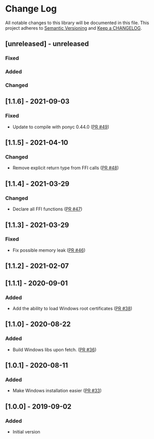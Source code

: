 # Change Log

All notable changes to this library will be documented in this file. This project adheres to [Semantic Versioning](http://semver.org/) and [Keep a CHANGELOG](http://keepachangelog.com/).

## [unreleased] - unreleased

### Fixed


### Added


### Changed


## [1.1.6] - 2021-09-03

### Fixed

- Update to compile with ponyc 0.44.0 ([PR #49](https://github.com/ponylang/net_ssl/pull/49))

## [1.1.5] - 2021-04-10

### Changed

- Remove explicit return type from FFI calls ([PR #48](https://github.com/ponylang/net_ssl/pull/48))

## [1.1.4] - 2021-03-29

### Changed

- Declare all FFI functions ([PR #47](https://github.com/ponylang/net_ssl/pull/47))

## [1.1.3] - 2021-03-29

### Fixed

- Fix possible memory leak ([PR #46](https://github.com/ponylang/net_ssl/pull/46))

## [1.1.2] - 2021-02-07

## [1.1.1] - 2020-09-01

### Added

- Add the ability to load Windows root certificates ([PR #38](https://github.com/ponylang/net_ssl/pull/38))

## [1.1.0] - 2020-08-22

### Added

- Build Windows libs upon fetch. ([PR #36](https://github.com/ponylang/net_ssl/pull/36))

## [1.0.1] - 2020-08-11

### Added

- Make Windows installation easier ([PR #33](https://github.com/ponylang/net_ssl/pull/33))

## [1.0.0] - 2019-09-02

### Added

- Initial version

